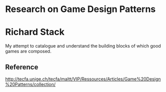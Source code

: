 # Research on Game Design Patterns
# Richard Stack
My attempt to catalogue and understand the building blocks of which good games are composed.

## Reference
http://tecfa.unige.ch/tecfa/maltt/VIP/Ressources/Articles/Game%20Design%20Patterns/collection/
